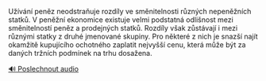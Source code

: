 
Užívání peněz neodstraňuje rozdíly ve směnitelnosti různých nepeněžních statků. V peněžní ekonomice existuje velmi podstatná odlišnost mezi směnitelností peněz a prodejných statků. Rozdíly však zůstávají i mezi různými statky z druhé jmenované skupiny. Pro některé z nich je snazší najít okamžitě kupujícího ochotného zaplatit nejvyšší cenu, která může být za daných tržních podmínek na trhu dosažena.

[🔊 Poslechnout audio](/data/7-paragraphs/audio/chapter_85/para_004-Uvn-penz-neodstrauje-rozdly-ve-smnitelnost.mp3)
